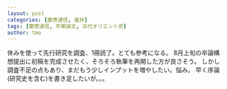 ```yaml
---
layout: post
categories: [慶應通信, 進捗]
tags: [慶應通信, 卒業論文, 古代オリエント史]
author: tmo
---
```

休みを使って先行研究を調査、1冊読了。とても参考になる。
8月上旬の卒論構想提出に初稿を完成させたく、そろそろ執筆を再開した方が良さそう。
しかし調査不足の点もあり、まだもう少しインプットを増やしたい。悩み。
早く序論(研究史を含む)を書き足したいが。。。
